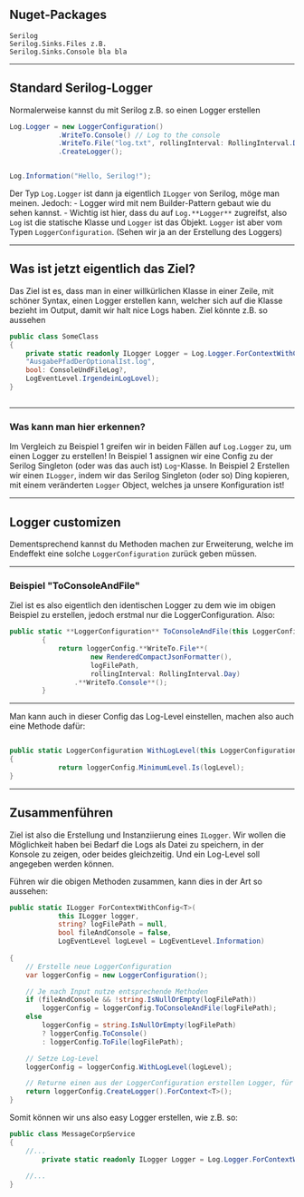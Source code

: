 ## Nuget-Packages
	Serilog
	Serilog.Sinks.Files z.B.
	Serilog.Sinks.Console bla bla

---
## Standard Serilog-Logger
Normalerweise kannst du mit Serilog z.B. so einen Logger erstellen
```csharp
Log.Logger = new LoggerConfiguration()
            .WriteTo.Console() // Log to the console
            .WriteTo.File("log.txt", rollingInterval: RollingInterval.Day) // Log to a file with daily log rotation
            .CreateLogger();


Log.Information("Hello, Serilog!");
```

Der Typ ` Log.Logger ` ist dann ja eigentlich `ILogger` von Serilog, möge man meinen.
Jedoch:
	- Logger wird mit nem Builder-Pattern gebaut wie du sehen kannst.
	- Wichtig ist hier, dass du auf `Log.**Logger**` zugreifst, also `Log` ist die statische Klasse und `Logger` ist das Objekt. `Logger` ist aber vom Typen `LoggerConfiguration`. (Sehen wir ja an der Erstellung des Loggers)

---
## Was ist jetzt eigentlich das Ziel?
Das Ziel ist es, dass man in einer willkürlichen Klasse in einer Zeile, mit schöner Syntax, einen Logger erstellen kann, welcher sich auf die Klasse bezieht im Output, damit wir halt nice Logs haben.
Ziel könnte z.B. so aussehen
```csharp
public class SomeClass
{
	private static readonly ILogger Logger = Log.Logger.ForContextWithConfig<SomeClassOderHaltIrgendeineKlasseAlsKontext>(
	"AusgabePfadDerOptionalIst.log", 
	bool: ConsoleUndFileLog?, 
	LogEventLevel.IrgendeinLogLovel);
}
```
```
```

---
### Was kann man hier erkennen?
Im Vergleich zu Beispiel 1 greifen wir in beiden Fällen auf `Log.Logger` zu, um einen Logger zu erstellen!
In Beispiel 1 assignen wir eine Config zu der Serilog Singleton (oder was das auch ist) `Log`-Klasse.
In Beispiel 2 Erstellen wir einen `ILogger`, indem wir das Serilog Singleton (oder so) Ding kopieren, mit einem veränderten `Logger` Object, welches ja unsere Konfiguration ist!

---
## Logger customizen
Dementsprechend kannst du Methoden machen zur Erweiterung, welche im Endeffekt eine solche `LoggerConfiguration` zurück geben müssen.

---
### Beispiel "ToConsoleAndFile"
Ziel ist es also eigentlich den identischen Logger zu dem wie im obigen Beispiel zu erstellen, jedoch erstmal nur die LoggerConfiguration.
Also:

```csharp
public static **LoggerConfiguration** ToConsoleAndFile(this LoggerConfiguration loggerConfig, string logFilePath)
        {
            return loggerConfig.**WriteTo.File**(
                    new RenderedCompactJsonFormatter(),
                    logFilePath,
                    rollingInterval: RollingInterval.Day)
                .**WriteTo.Console**();
        }
```

---
Man kann auch in dieser Config das Log-Level einstellen, machen also auch eine Methode dafür:

```csharp

public static LoggerConfiguration WithLogLevel(this LoggerConfiguration loggerConfig, LogEventLevel logLevel)
{
            return loggerConfig.MinimumLevel.Is(logLevel);
}
```
---
## Zusammenführen
Ziel ist also die Erstellung und Instanziierung eines `ILogger`. 
Wir wollen die Möglichkeit haben bei Bedarf die Logs als Datei zu speichern, in der Konsole zu zeigen, oder beides gleichzeitig.
Und ein Log-Level soll angegeben werden können.

Führen wir die obigen Methoden zusammen, kann dies in der Art so aussehen:
```csharp
public static ILogger ForContextWithConfig<T>(
            this ILogger logger,
            string? logFilePath = null,
            bool fileAndConsole = false,
            LogEventLevel logLevel = LogEventLevel.Information)
            
{
	// Erstelle neue LoggerConfiguration
    var loggerConfig = new LoggerConfiguration();

	// Je nach Input nutze entsprechende Methoden
    if (fileAndConsole && !string.IsNullOrEmpty(logFilePath))
	    loggerConfig = loggerConfig.ToConsoleAndFile(logFilePath);
    else
        loggerConfig = string.IsNullOrEmpty(logFilePath) 
        ? loggerConfig.ToConsole() 
        : loggerConfig.ToFile(logFilePath);

	// Setze Log-Level
    loggerConfig = loggerConfig.WithLogLevel(logLevel);

	// Returne einen aus der LoggerConfiguration erstellen Logger, für den Kontext T, wobei T in den meisten Fällen der Caller der Methode ist
    return loggerConfig.CreateLogger().ForContext<T>();
}
```

Somit können wir uns also easy Logger erstellen, wie z.B. so:
```csharp
public class MessageCorpService
{
	//...
        private static readonly ILogger Logger = Log.Logger.ForContextWithConfig<MessageCorpService>("./Logs/MessageCorpService.log", true, LogEventLevel.Debug);
    
    //...
}
```
